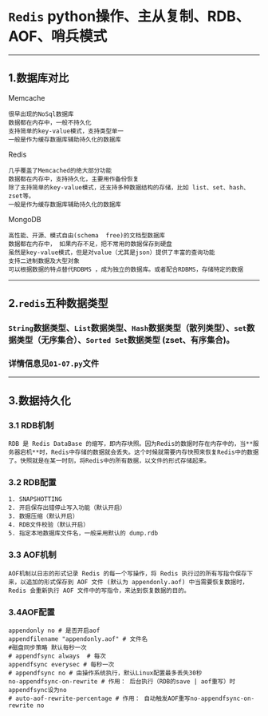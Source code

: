 # `Redis` python操作、主从复制、RDB、AOF、哨兵模式
****
## 1.数据库对比
Memcache
``````
很早出现的NoSql数据库
数据都在内存中，一般不持久化
支持简单的key-value模式，支持类型单一
一般是作为缓存数据库辅助持久化的数据库
``````
Redis
``````
几乎覆盖了Memcached的绝大部分功能
数据都在内存中，支持持久化，主要用作备份恢复
除了支持简单的key-value模式，还支持多种数据结构的存储，比如 list、set、hash、zset等。
一般是作为缓存数据库辅助持久化的数据库
``````
MongoDB
```
高性能、开源、模式自由(schema  free)的文档型数据库
数据都在内存中， 如果内存不足，把不常用的数据保存到硬盘
虽然是key-value模式，但是对value（尤其是json）提供了丰富的查询功能
支持二进制数据及大型对象
可以根据数据的特点替代RDBMS ，成为独立的数据库。或者配合RDBMS，存储特定的数据
```
****
## 2.`redis`五种数据类型
### `String`数据类型、`List`数据类型、`Hash`数据类型（散列类型）、`set`数据类型（无序集合）、`Sorted Set`数据类型 (zset、有序集合)。
### 详情信息见`01-07.py`文件
****
## 3.数据持久化
### 3.1 RDB机制
    RDB 是 Redis DataBase 的缩写，即内存块照。因为Redis的数据时存在内存中的，当**服务器宕机**时，Redis中存储的数据就会丢失。这个时候就需要内存快照来恢复Redis中的数据了。快照就是在某一时刻，将Redis中的所有数据，以文件的形式存储起来。
### 3.2 RDB配置
    1. SNAPSHOTTING
    2. 开启保存出错停止写入功能（默认开启）
    3. 数据压缩（默认开启）
    4. RDB文件校验（默认开启）
    5. 指定本地数据库文件名，一般采用默认的 dump.rdb
### 3.3 AOF机制
    AOF机制以日志的形式记录 Redis 的每一个写操作，将 Redis 执行过的所有写指令保存下来，以追加的形式保存到 AOF 文件 (默认为 appendonly.aof) 中当需要恢复数据时，Redis 会重新执行 AOF 文件中的写指令，来达到恢复数据的目的。
### 3.4AOF配置
    appendonly no # 是否开启aof
    appendfilename "appendonly.aof" # 文件名
    #磁盘同步策略 默认每秒一次  
    # appendfsync always  # 每次
    appendfsync everysec # 每秒一次
    # appendfsync no # 由操作系统执行，默认Linux配置最多丢失30秒
    no-appendfsync-on-rewrite # 作用： 后台执行（RDB的save | aof重写）时appendfsync设为no
    # auto-aof-rewrite-percentage # 作用： 自动触发AOF重写no-appendfsync-on-rewrite no


